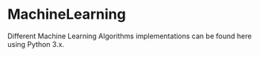 # MachineLearning

Different Machine Learning Algorithms implementations can be found here using Python 3.x.
